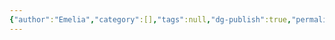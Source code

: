 ```yaml
---
{"author":"Emelia","category":[],"tags":null,"dg-publish":true,"permalink":"/decoders/metadata/","dgPassFrontmatter":true}
---
```



